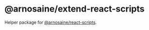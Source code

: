 # @arnosaine/extend-react-scripts

Helper package for [@arnosaine/react-scripts](https://www.npmjs.com/package/@arnosaine/react-scripts).
